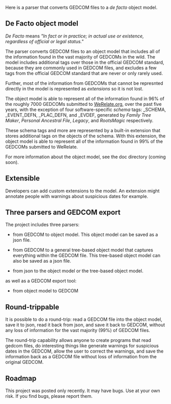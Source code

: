 Here is a parser that converts GEDCOM files to a _de facto_ object model.

De Facto object model
---------------------

_De Facto_ means _"In fact or in practice; in actual use or existence,
regardless of official or legal status."_

The parser converts GEDCOM files to an object model that includes all of the
information found in the vast majority of GEDCOMs in the wild.
The model includes additional tags over those in the official GEDCOM standard,
because they are commonly used in GEDCOM files, and excludes a few tags from
the official GEDCOM standard that are never or only rarely used.

Further, most of the information from GEDCOMs that cannot be represnted directly
in the model is represented as _extensions_ so it is not lost.

The object model is able to represent all of the information found in 96%
of the roughly 7000 GEDCOMs submitted to [WeRelate.org](http://www.werelate.org),
over the past five years, with the exception of four software-specific _schema_ tags:
_SCHEMA, _EVENT_DEFN, _PLAC_DEFN, and _EVDEF, generated by _Family Tree Maker_,
_Personal Ancestral File_, _Legacy_, and _RootsMagic_ respectively.

These schema tags and more are represented by a built-in extension that stores
additional tags on the objects of the schema.  With this extension, the object
model is able to represent all of the information found in 99% of the GEDCOMs
submitted to WeRelate.

For more information about the object model, see the doc directory (coming soon).

Extensible
----------

Developers can add custom extensions to the model.  An extension might annotate
people with warnings about suspicious dates for example.

Three parsers and GEDCOM export
-------------------------------

The project includes three parsers:

* from GEDCOM to object model.  This object model can be saved as a json file.

* from GEDCOM to a general tree-based object model that captures everything
within the GEDCOM file.  This tree-based object model can also be saved as a json file.

* from json to the object model or the tree-based object model.

as well as a GEDCOM export tool:

* from object model to GEDCOM

Round-trippable
---------------

It is possible to do a round-trip: read a GEDCOM file into the object model,
save it to json, read it back from json, and save it back to GEDCOM, without
any loss of information for the vast majority (99%) of GEDCOM files.

The round-trip capability allows anyone to create programs that read gedcom files,
do interesting things like generate warnings for suspicious dates in the GEDCOM,
allow the user to correct the warnings, and save the information back as a GEDCOM
file without loss of information from the original GEDCOM.

Roadmap
-------

This project was posted only recently.  It may have bugs.  Use at your own risk.
If you find bugs, please report them.
